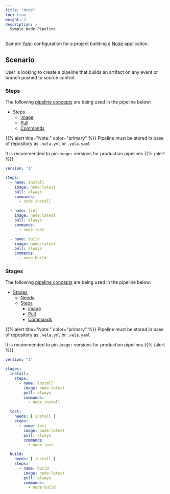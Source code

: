 ```yaml
---
title: "Node"
toc: true
weight: 3
description: >
  Sample Node Pipeline
---
```


Sample [Yaml](https://yaml.org/spec/) configuration for a project building a [Node](https://nodejs.org/en/docs/) application.

## Scenario

User is looking to create a pipeline that builds an artifact on any event or branch pushed to source control.

### Steps

The following [pipeline concepts](/docs/concepts/pipeline) are being used in the pipeline below:

* [Steps](/docs/concepts/pipeline/steps/)
  * [image](/docs/concepts/pipeline/steps/image/)
  * [Pull](/docs/concepts/pipeline/steps/pull/)
  * [Commands](/docs/concepts/pipeline/steps/commands/)

{{% alert title="Note:" color="primary" %}}
Pipeline must be stored in base of repository as `.vela.yml` or `.vela.yaml`

It is recommended to pin `image:` versions for production pipelines
{{% /alert %}}

```yaml
version: "1"

steps:
  - name: install
    image: node:latest
    pull: always
    commands:
      - node install

  - name: lint
    image: node:latest
    pull: always
    commands:
      - node test

  - name: build
    image: node:latest
    pull: always
    commands:
      - node build
```

### Stages

The following [pipeline concepts](/docs/concepts/pipeline) are being used in the pipeline below:

* [Stages](/docs/concepts/pipeline/stages/)
  * [Needs](/docs/concepts/pipeline/needs/)
  * [Steps](/docs/concepts/pipeline/steps/)
    * [image](/docs/concepts/pipeline/steps/image/)
    * [Pull](/docs/concepts/pipeline/steps/pull/)
    * [Commands](/docs/concepts/pipeline/steps/commands/)

{{% alert title="Note:" color="primary" %}}
Pipeline must be stored in base of repository as `.vela.yml` or `.vela.yaml`

It is recommended to pin `image:` versions for production pipelines
{{% /alert %}}

```yaml
version: "1"

stages:
  install:
    steps:
      - name: install
        image: node:latest
        pull: always
        commands:
          - node install

  test:
    needs: [ install ]
    steps:
      - name: test
        image: node:latest
        pull: always
        commands:
          - node test

  build:
    needs: [ install ]
    steps:
      - name: build
        image: node:latest
        pull: always
        commands:
          - node build
```